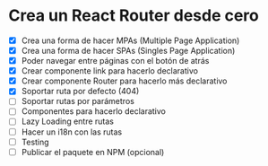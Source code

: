 # Crea un React Router desde cero

- [X] Crea una forma de hacer MPAs (Multiple Page Application)
- [X] Crea una forma de hacer SPAs (Singles Page Application)
- [X] Poder navegar entre páginas con el botón de atrás
- [X] Crear componente link para hacerlo declarativo
- [X] Crear componente Router para hacerlo más declarativo
- [X] Soportar ruta por defecto (404)
- [ ] Soportar rutas por parámetros
- [ ] Componentes para hacerlo declarativo
- [ ] Lazy Loading entre rutas
- [ ] Hacer un i18n con las rutas
- [ ] Testing
- [ ] Publicar el paquete en NPM (opcional) 
